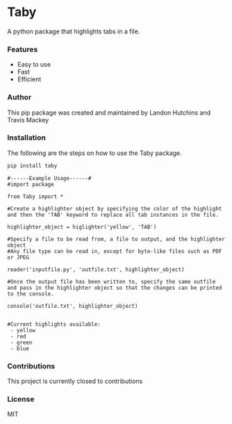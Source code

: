 # Taby

A python package that highlights tabs in a file. 

### Features
- Easy to use
- Fast
- Efficient

### Author
This pip package was created and maintained by Landon Hutchins and Travis Mackey

### Installation
The following are the steps on how to use the Taby package.

```sh
pip install taby
```

```
#------Example Usage------#
#import package

from Taby import *

#Create a highlighter object by specifying the color of the highlight and then the 'TAB' keyword to replace all tab instances in the file.

highlighter_object = higlighter('yellow', 'TAB')

#Specify a file to be read from, a file to output, and the highlighter object
#Any file type can be read in, except for byte-like files such as PDF or JPEG

reader('inputfile.py', 'outfile.txt', highlighter_object)

#Once the output file has been written to, specify the same outfile and pass in the highlighter object so that the changes can be printed to the console. 

console('outfile.txt', highlighter_object)


#Current highlights available:
 - yellow
 - red
 - green
 - blue

```
### Contributions
This project is currently closed to contributions

### License
MIT


